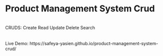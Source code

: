 # Product Management System Crud

<br>
CRUDS: Create Read Update Delete Search
<br>
<br>
<br>
Live Demo: https://safeya-yasien.github.io/product-management-system-crud/


<!-- not repeate table -->